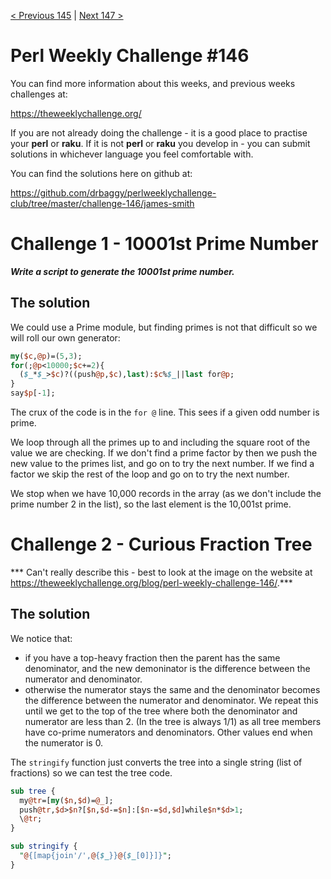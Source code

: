 [< Previous 145](https://github.com/drbaggy/perlweeklychallenge-club/tree/master/challenge-145/james-smith) |
[Next 147 >](https://github.com/drbaggy/perlweeklychallenge-club/tree/master/challenge-147/james-smith)
# Perl Weekly Challenge #146

You can find more information about this weeks, and previous weeks challenges at:

  https://theweeklychallenge.org/

If you are not already doing the challenge - it is a good place to practise your
**perl** or **raku**. If it is not **perl** or **raku** you develop in - you can
submit solutions in whichever language you feel comfortable with.

You can find the solutions here on github at:

https://github.com/drbaggy/perlweeklychallenge-club/tree/master/challenge-146/james-smith

# Challenge 1 - 10001st Prime Number

***Write a script to generate the 10001st prime number.***

## The solution

We could use a Prime module, but finding primes is not that difficult so we will roll our own generator:

```perl
my($c,@p)=(5,3);
for(;@p<10000;$c+=2){
  ($_*$_>$c)?((push@p,$c),last):$c%$_||last for@p;
}
say$p[-1];
```

The crux of the code is in the `for @` line. This sees if a given odd number is prime.

We loop through all the primes up to and including the square root of the value we are checking.
If we don't find a prime factor by then we push the new value to the primes list, and go on to
try the next number. If we find a
factor we skip the rest of the loop and go on to try the next number.

We stop when we have 10,000 records in the array (as we don't include the prime number 2 in the list),
so the last element is the 10,001st prime.

# Challenge 2 - Curious Fraction Tree

*** Can't really describe this - best to look at the image on the website at https://theweeklychallenge.org/blog/perl-weekly-challenge-146/.***

## The solution

We notice that:
  * if you have a top-heavy fraction then the parent has the same denominator, and the new demoninator is the difference between the numerator and denominator.
  * otherwise the numerator stays the same and the denominator becomes the difference between the numerator and denominator.
We repeat this until we get to the top of the tree where both the denominator and numerator are less than 2. (In the tree is always 1/1) as all tree members have co-prime numerators and denominators. Other values end when the numerator is 0.

The `stringify` function just converts the tree into a single string (list of fractions) so we can test the tree code.

```perl
sub tree {
  my@tr=[my($n,$d)=@_];
  push@tr,$d>$n?[$n,$d-=$n]:[$n-=$d,$d]while$n*$d>1;
  \@tr;
}

sub stringify {
  "@{[map{join'/',@{$_}}@{$_[0]}]}";
}
```

